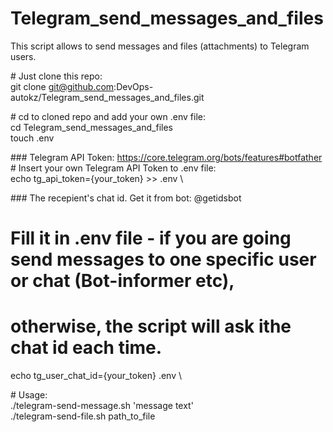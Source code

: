 # Telegram_send_messages_and_files
This script allows to send messages and files (attachments) to Telegram users.

\# Just clone this repo: \
git clone git@github.com:DevOps-autokz/Telegram_send_messages_and_files.git

\# cd to cloned repo and add your own .env file: \
cd Telegram_send_messages_and_files \
touch .env

\### Telegram API Token: https://core.telegram.org/bots/features#botfather
\# Insert your own Telegram API Token to .env file: \
echo tg_api_token={your_token} >> .env \

\### The recepient's chat id. Get it from bot: @getidsbot
# Fill it in .env file - if you are going send messages to one specific user or chat (Bot-informer etc),
# otherwise, the script will ask ithe chat id each time.
echo tg_user_chat_id={your_token} .env \


\# Usage: \
./telegram-send-message.sh 'message text' \
./telegram-send-file.sh path_to_file
